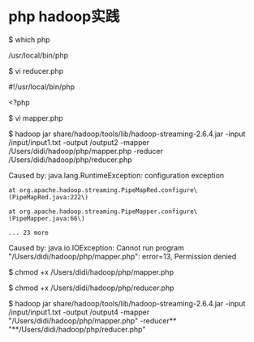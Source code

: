 # php   hadoop实践

$ which php

/usr/local/bin/php

$ vi reducer.php

\#!/usr/local/bin/php

&lt;?php

$ vi mapper.php

$ hadoop jar share/hadoop/tools/lib/hadoop-streaming-2.6.4.jar -input /input/input1.txt -output /output2 -mapper /Users/didi/hadoop/php/mapper.php -reducer /Users/didi/hadoop/php/reducer.php

Caused by: java.lang.RuntimeException: configuration exception

```
at org.apache.hadoop.streaming.PipeMapRed.configure\(PipeMapRed.java:222\)

at org.apache.hadoop.streaming.PipeMapper.configure\(PipeMapper.java:66\)

... 23 more
```

Caused by: java.io.IOException: Cannot run program "/Users/didi/hadoop/php/mapper.php": error=13, Permission denied

$ chmod +x /Users/didi/hadoop/php/mapper.php

$ chmod +x /Users/didi/hadoop/php/reducer.php

$ hadoop jar share/hadoop/tools/lib/hadoop-streaming-2.6.4.jar -input /input/input1.txt -output /output4 -mapper "/Users/didi/hadoop/php/mapper.php" -reducer** "**/Users/didi/hadoop/php/reducer.php"



